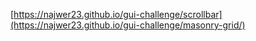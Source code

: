 [https://najwer23.github.io/gui-challenge/scrollbar](https://najwer23.github.io/gui-challenge/masonry-grid/)
